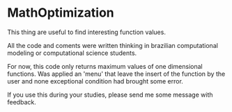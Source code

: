 # MathOptimization
This thing are useful to find interesting function values.

All the code and coments were written thinking in brazilian computational modeling or computational science students.

For now, this code only returns maximum values of one dimensional functions.
Was applied an 'menu' that leave the insert of the function by the user and none exceptional condition had brought some error.

If you use this during your studies, please send me some message with feedback.
